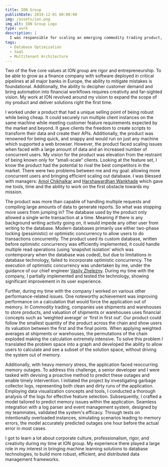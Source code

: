 ```yaml
---
title: ION Group
publishDate: 2019-12-01 00:00:00
img: /assets/ion.png
img_alt: ION Group Logo
type: work
description: |
  I was responsible for scaling an emerging commodity trading product, where getting it right the first time was crucial for our clients. I identified and implemented new strategies and performance improvements that had not been previously considered.
tags:
  - Database Optimization
  - SaaS
  - Multitenant Architecture 
---
```

Two of the five core values at ION group are rigor and entrepreneurship. To be able to grow as a finance company with software deployed in critical pipelines at all major banks in Europe, the ability to mitigate mistakes is foundational. Additionally, the ability to decipher customer demand and bring automation into financial workflows requires creativity and far-sighted vision. My work at ION revolved around my vision to expand the scope of my product and deliver solutions right the first time.

I worked under a product that had a unique selling point of being robust while being cheap. It could securely run multiple client instances on the same machine while meeting customer feature requirements expected by the market and beyond. It gave clients the freedom to create scripts to transform their data and create their APIs. Additionally, the product was renowned for being quick, and snappy and would run on just any machine which supported a web browser. However, the product faced scaling issues when faced with a large amount of data and an increased number of concurrent users. My vision for the product was elevation from the restraint of being known only for “small-scale” clients. Looking at the feature set, I know the product had the potential to rival the best competitors in the market. There were two problems between me and my goal: allowing more concurrent users and bringing efficient scaling out database. I was blessed with managers: [Amol Chikhalkar](https://www.linkedin.com/in/amol-chikhalkar-a21416307/) and [Harshawardhan Wankhade](https://www.linkedin.com/in/harshawardhan-wankhade-2898099/) which gave me tools, time and the ability to work on the first obstacle towards my mission.

The product was more than capable of handling multiple requests and compiling large amounts of data to generate reports. So what was stopping more users from jumping in? The database used by the product only allowed a single write transaction at a time. Meaning if there is any background writing activity going on, it would impede any other user from writing to the database. Modern databases primarily use either two-phase locking (pessimistic) or optimistic concurrency to allow users to do transactions concurrently. The product used its custom database, written before optimistic concurrency was efficiently implemented, it could handle multiple read operations (using ‘snapshot isolation’ which was contemporary when the database was coded), but due to limitations in database technology, failed to incorporate optimistic concurrency. The execution of optimistic concurrency was undertaken by me, under the guidance of our chief engineer [Vasily Zhelezny](https://www.linkedin.com/in/vasily-zhelezny-0773b61/). During my time with the company, I partially implemented and tested the technology, showing significant improvement in its user experience.

Further, during my time with the company I worked on various other performance-related issues. One noteworthy achievement was improving performance on a calculation that would force the application out of memory. In Commodity trading, companies use shipments and warehouses to store products, and valuation of shipments or warehouses uses financial concepts such as ‘weighted average’ or ‘first in first out’. Our product could follow the smallest quantity of the product across the chain and show users its valuation between the first and the final points. When applying weighted averages at shipments or warehouses, the permutations of the chain exploded making the calculation extremely intensive. To solve this problem I translated the problem space into a graph and developed the ability to allow users to calculate and see a subset of the solution space, without driving the system out of memory.

Additionally, with heavy memory stress, the application faced reoccurring memory outages. To address this challenge, a senior developer and I were tasked with devising a proactive method to predict these outages and enable timely intervention. I initiated the project by investigating garbage collector logs, representing both clean and dirty runs of the application. Employing data visualization concepts and tools, I conducted a thorough analysis of the logs for effective feature selection. Subsequently, I crafted a model tailored to predict memory issues within the application. Seamless integration with a log parser and event management system, designed by my teammates, validated the system's efficacy. Through tests on intentionally overloaded instances, simulating scenarios leading to memory errors, the model accurately predicted outages one hour before the actual error in most cases.

I got to learn a lot about corporate culture, professionalism, rigor, and creativity during my time at ION group. My experience there played a large role in my interest in bringing machine learning solutions to database technologies, to build more robust, efficient, and distributed data management frameworks.